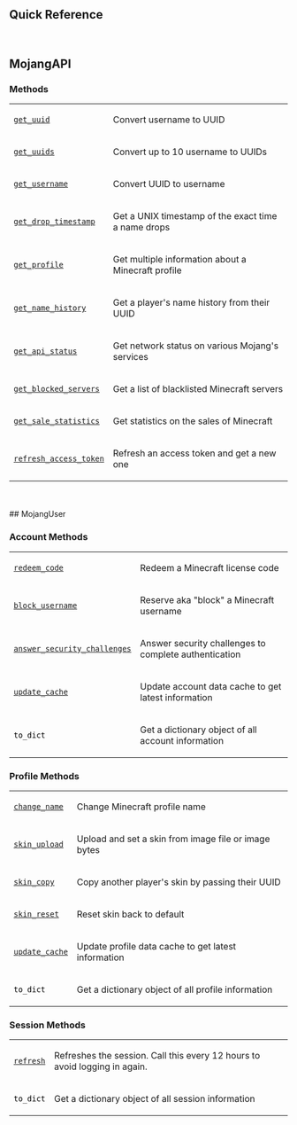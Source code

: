 #
<h2>Quick Reference</h2>

<br>


## MojangAPI
<h3>Methods</h3>
<div class="wy-table-responsive"><table class="longtable docutils align-default">
<colgroup>
<col style="width: 10%">
<col style="width: 90%">
</colgroup>
    <tbody>

<tr class="row-odd"><td><p><a class="reference internal" href="/en/latest/api/#get_uuid" title="get_uuid">
<code class="xref py py-obj "><span class="pre">get_uuid</span></code></a></p></td>
<td><p>Convert username to UUID</p></td>
</tr>



<tr class="row-odd"><td><p><a class="reference internal" href="/en/latest/api/#get_uuids" title="get_uuids">
<code class="xref py py-obj "><span class="pre">get_uuids</span></code></a></p></td>
<td><p>Convert up to 10 username to UUIDs</p></td>
</tr>

<tr class="row-odd"><td><p><a class="reference internal" href="/en/latest/api/#get_username" title="get_username">
<code class="xref py py-obj "><span class="pre">get_username</span></code></a></p></td>
<td><p>Convert UUID to username</p></td>
</tr>


<tr class="row-odd"><td><p><a class="reference internal" href="/en/latest/api/#get_drop_timestamp" title="get_drop_timestamp">
<code class="xref py py-obj "><span class="pre">get_drop_timestamp</span></code></a></p></td>
<td><p>Get a UNIX timestamp of the exact time a name drops</p></td>
</tr>

<tr class="row-odd"><td><p><a class="reference internal" href="/en/latest/api/#get_profile" title="get_profile">
<code class="xref py py-obj "><span class="pre">get_profile</span></code></a></p></td>
<td><p>Get multiple information about a Minecraft profile</p></td>
</tr>

<tr class="row-odd"><td><p><a class="reference internal" href="/en/latest/api/#get_name_history" title="get_name_history">
<code class="xref py py-obj "><span class="pre">get_name_history</span></code></a></p></td>
<td><p>Get a player's name history from their UUID</p></td>
</tr>

<tr class="row-odd"><td><p><a class="reference internal" href="/en/latest/api/#get_api_status" title="get_api_status">
<code class="xref py py-obj "><span class="pre">get_api_status</span></code></a></p></td>
<td><p>Get network status on various Mojang's services</p></td>
</tr>

<tr class="row-odd"><td><p><a class="reference internal" href="/en/latest/api/#get_blocked_servers" title="get_blocked_servers">
<code class="xref py py-obj "><span class="pre">get_blocked_servers</span></code></a></p></td>
<td><p>Get a list of blacklisted Minecraft servers</p></td>
</tr>

<tr class="row-odd"><td><p><a class="reference internal" href="/en/latest/api/#get_sale_statistics" title="get_sale_statistics">
<code class="xref py py-obj "><span class="pre">get_sale_statistics</span></code></a></p></td>
<td><p>Get statistics on the sales of Minecraft</p></td>
</tr>

<tr class="row-odd"><td><p><a class="reference internal" href="/en/latest/api/#refresh_access_token" title="refresh_access_token">
<code class="xref py py-obj "><span class="pre">refresh_access_token</span></code></a></p></td>
<td><p>Refresh an access token and get a new one</p></td>
</tr>


</tbody>
</table></div>

<br>
<br>
## MojangUser

<h3>Account Methods</h3>
<div class="wy-table-responsive"><table class="longtable docutils align-default">
<colgroup>
<col style="width: 10%">
<col style="width: 90%">
</colgroup>
    <tbody>

<tr class="row-odd"><td><p><a class="reference internal" href="/en/latest/account/#redeem_code" title="redeem_code">
<code class="xref py py-obj "><span class="pre">redeem_code</span></code></a></p></td>
<td><p>Redeem a Minecraft license code</p></td>
</tr>


<tr class="row-odd"><td><p><a class="reference internal" href="/en/latest/account/#block_username" title="block_username">
<code class="xref py py-obj "><span class="pre">block_username</span></code></a></p></td>
<td><p>Reserve aka "block" a Minecraft username</p></td>
</tr>

<tr class="row-odd"><td><p><a class="reference internal" href="/en/latest/authentication/#completing-security-challenges" title="answer_security_challenges">
<code class="xref py py-obj "><span class="pre">answer_security_challenges</span></code></a></p></td>
<td><p>Answer security challenges to complete authentication</p></td>
</tr>


<tr class="row-odd"><td><p><a class="reference internal" href="/en/latest/other/#updating-cached-data" title="update_cache">
<code class="xref py py-obj "><span class="pre">update_cache</span></code></a></p></td>
<td><p>Update account data cache to get latest information</p></td>
</tr>
<tr class="row-odd">
<td><p><code style="color:black;">to_dict</code></p></td>
<td><p>Get a dictionary object of all account information</p></td>
</tr>

</tbody>
</table></div>



<h3>Profile Methods</h3>
<div class="wy-table-responsive"><table class="longtable docutils align-default">
<colgroup>
<col style="width: 10%">
<col style="width: 90%">
</colgroup>
    <tbody>

<tr class="row-odd"><td><p><a class="reference internal" href="/en/latest/profile/#change_name" title="change_name">
<code class="xref py py-obj "><span class="pre">change_name</span></code></a></p></td>
<td><p>Change Minecraft profile name</p></td>
</tr>


<tr class="row-odd"><td><p><a class="reference internal" href="/en/latest/profile/#skin_upload" title="skin_upload">
<code class="xref py py-obj "><span class="pre">skin_upload</span></code></a></p></td>
<td><p>Upload and set a skin from image file or image bytes</p></td>
</tr>

<tr class="row-odd"><td><p><a class="reference internal" href="/en/latest/profile/#skin_copy" title="skin_copy">
<code class="xref py py-obj "><span class="pre">skin_copy</span></code></a></p></td>
<td><p>Copy another player's skin by passing their UUID</p></td>
</tr>


<tr class="row-odd"><td><p><a class="reference internal" href="/en/latest/profile/#skin_reset" title="skin_reset">
<code class="xref py py-obj "><span class="pre">skin_reset</span></code></a></p></td>
<td><p>Reset skin back to default</p></td>
</tr>

<tr class="row-odd"><td><p><a class="reference internal" href="/en/latest/other/#updating-cached-data" title="update_cache">
<code class="xref py py-obj "><span class="pre">update_cache</span></code></a></p></td>
<td><p>Update profile data cache to get latest information</p></td>
</tr>
<tr class="row-odd">
<td><p><code style="color:black;">to_dict</code></p></td>
<td><p>Get a dictionary object of all profile information</p></td>
</tr>

</tbody>
</table></div>



<h3>Session Methods</h3>
<div class="wy-table-responsive"><table class="longtable docutils align-default">
<colgroup>
<col style="width: 10%">
<col style="width: 90%">
</colgroup>
    <tbody>

<tr class="row-odd"><td><p><a class="reference internal" href="/en/latest/session/#refreshing-session-avoiding-re-login" title="refresh">
<code class="xref py py-obj "><span class="pre">refresh</span></code></a></p></td>
<td><p>Refreshes the session. Call this every 12 hours to avoid logging in again.</p></td>
</tr>
<tr class="row-odd">
<td><p><code style="color:black;">to_dict</code></p></td>
<td><p>Get a dictionary object of all session information</p></td>
</tr>

</tbody>
</table></div>
<br><br>
